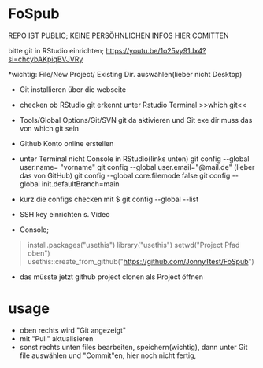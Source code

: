 # FoSpub

REPO IST PUBLIC; KEINE PERSÖHNLICHEN INFOS HIER COMITTEN

bitte git in RStudio einrichten;
https://youtu.be/1o25vy91Jx4?si=chcybAKpiqBVJVRy

*wichtig: File/New Project/ Existing Dir. auswählen(lieber nicht Desktop)
* Git installieren über die webseite
* checken ob RStudio git erkennt unter Rstudio Terminal >>which git<<
* Tools/Global Options/Git/SVN  git da aktivieren und Git exe dir muss das von which git sein 
* Github Konto online erstellen 
* unter Terminal nicht Console in RStudio(links unten) 
        git config --global user.name= "vorname" 
        git config --global user.email="@mail.de" (lieber das von GitHub)
        git config --global core.filemode false
        git config --global init.defaultBranch=main

* kurz die configs checken mit $ git config --global --list
* SSH key einrichten s. Video
* Console; 
>install.packages("usethis")
>library("usethis")
>setwd("Project Pfad oben")
>usethis::create_from_github("https://github.com/JonnyTtest/FoSpub")
* das müsste jetzt github project clonen als Project öffnen

# usage
* oben rechts wird "Git angezeigt"
* mit "Pull" aktualisieren
* sonst rechts unten files bearbeiten, speichern(wichtig), 
dann unter Git file auswählen und "Commit"en, hier noch nicht fertig, 
